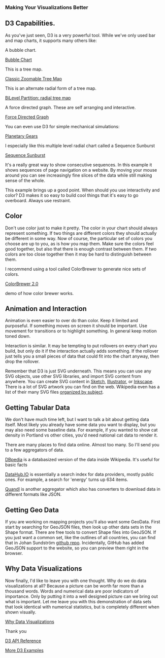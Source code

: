 
### Making Your Visualizations Better

## D3 Capabilities.

As you've just seen, D3 is a very powerful tool. While we've only used bar and
map charts, it supports many others like:

A bubble chart.

[Bubble Chart](http://bl.ocks.org/mbostock/4063269)

This is a tree map.

[Classic Zoomable Tree Map](http://mbostock.github.io/d3/talk/20111018/treemap.html)

This is an alternate radial form of a tree map.

[BiLevel Partition: radial tree map](http://bl.ocks.org/mbostock/5944371)

A force directed graph. These are self arranging and interactive.

[Force Directed Graph](http://bl.ocks.org/mbostock/4062045)


You can even use D3 for simple mechanical simulations:

[Planetary Gears](http://bl.ocks.org/mbostock/1353700)

I especially like this multiple level radial chart called a Sequence Sunburst

[Sequence Sunburst](http://bl.ocks.org/kerryrodden/7090426)

It's a really great way to show consecutive sequences. In this example it shows
sequences of page navigation on a website. By moving your mouse around you can see
increasingly fine slices of the data while still making sense of the whole.

This example brings up a good point. When should you use interactivity and color?
D3 makes it so easy to build cool things that it's easy to go overboard. Always use
restraint.

## Color

Don't use color just to make it pretty. The color in your chart should always
represent something. If two things are different colors they should actually be
different in some way. Now of course, the particular set of colors you choose
are up to you, as is how you map them. Make sure the colors feel good together,
but also that there is enough contrast between them. If two colors are too close
together then it may be hard to distinguish between them.

I recommend using a tool called ColorBrewer to generate nice sets of
colors.

[ColorBrewer 2.0](http://colorbrewer2.org)

demo of how color brewer works.

## Animation and Interaction

Animation is even easier to over do than color. Keep it limited and purposeful.
If something moves on screen it should be important. Use movement for
transitions or to highlight something. In general keep motion toned down.

Interaction is similar. It may be tempting to put rollovers on every chart you
build, but only do it if the interaction actually adds something. If the rollover
just tells you a small pieces of data that could fit into the chart anyway, then
drop the rollover.

Remember that D3 is just SVG underneath. This means you can use any SVG
objects, use other SVG libraries, and import SVG content from anywhere.
You can create SVG content in [Sketch](http://www.bohemiancoding.com/sketch/),
[Illustrator](http://www.adobe.com/products/illustrator.html), or [Inkscape](http://www.inkscape.org/).
There is a lot of SVG artwork you can find on the web. Wikipedia even has
a list of their many SVG files [organized by subject](http://commons.wikimedia.org/wiki/Category:SVGs_by_subject).

## Getting Tabular Data

We don't have much time left, but I want to talk a bit about getting data itself.
Most likely you already have some data you want to display, but you may also
need some baseline data. For example, if you wanted to show cat density in Portland
vs other cities, you'd need national cat data to render it.

There are many places to find data online. Almost too many. So I'll send you to
a few aggregators of data.


[DBpedia](http://dbpedia.org/) is a databasized version of the data inside Wikipedia. It's useful
for basic facts

[DataHub.IO](http://datahub.io) is essentially a search index for data providers, mostly
public ones. For example, a search for 'energy' turns up 634 items.

[Quandl](http://www.quandl.com) is another aggregator which also has converters to download data
in different formats like JSON.

## Getting Geo Data
If you are working on mapping projects you'll also want some GeoData. First start
by searching for GeoJSON files, then look up other data sets in the Shape format. There are
free tools to convert Shape files into GeoJSON.  If you just want a common set, like
the outlines of all countries, you can find that in Johan Sundström [github repo](https://github.com/johan/world.geo.json).  Incidentally, GitHub
has added GeoJSON support to the website, so you can preview them right in the browser.

## Why Data Visualizations

Now finally, I'd like to leave you with one thought. Why do we do data visualizations at all? Because a picture
can be worth far more than a thousand words. Words and numerical data are poor indicators of importance. Only
by putting it into a well designed picture can we bring out what is important. Let me leave you with this demonstration of data sets that look identical with numerical statistics, but is completely different when shown visually.

[Why Data Visualizations](https://www.dashingd3js.com/why-data-visualizations)

Thank you



[D3 API Reference](https://github.com/mbostock/d3/wiki/API-Reference)

[More D3 Examples](https://github.com/mbostock/d3/wiki/Gallery)
